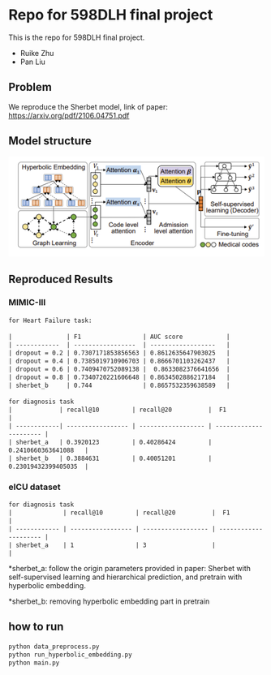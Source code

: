 # Repo for 598DLH final project

This is the repo for 598DLH final project.

- Ruike Zhu
- Pan Liu

## Problem 

We reproduce the Sherbet model, link of paper: https://arxiv.org/pdf/2106.04751.pdf 

## Model structure

![results](https://github.com/poem2018/598dlh/blob/main/pics/model_pic.png)

## Reproduced Results

### MIMIC-III
    for Heart Failure task:

    |               | F1                 | AUC score            | 
    | ------------  | -----------------  | ------------------   | 
    | dropout = 0.2 | 0.7307171853856563 | 0.8612635647903025   |
    | dropout = 0.4 | 0.7385019710906703 | 0.8666701103262437   |
    | dropout = 0.6 | 0.7409470752089138 |  0.8633082376641656  |
    | dropout = 0.8 | 0.7340720221606648 | 0.8634502886217184   |
    | sherbet_b     | 0.744              | 0.8657532359638589   |

    for diagnosis task
    |             | recall@10         | recall@20          |  F1                    |
    | ------------| ----------------- | ------------------ | ---------------------- |
    | sherbet_a   | 0.3920123         | 0.40286424         |   0.2410660363641088   |
    | sherbet_b   | 0.3884631         | 0.40051201         |   0.23019432399405035  |

### eICU dataset
    for diagnosis task
    |              | recall@10         | recall@20          |  F1                   |
    | ------------ | ----------------- | ------------------ | --------------------- |
    | sherbet_a    | 1                 | 3                  |                       |

*sherbet_a: follow the origin parameters provided in paper: Sherbet with self-supervised learning and hierarchical prediction, and pretrain with hyperbolic embedding. 

*sherbet_b: removing hyperbolic embedding part in pretrain


## how to run 
```
python data_preprocess.py
python run_hyperbolic_embedding.py
python main.py

```



